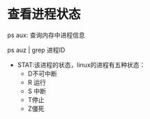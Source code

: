 # 查看进程状态

ps aux: 查询内存中进程信息

ps auz | grep 进程ID

* STAT:该进程的状态，linux的进程有五种状态：
  * D不可中断
  * R 运行
  * S 中断
  * T停止
  * Z僵死



